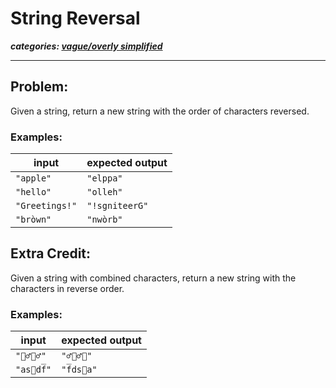 # String Reversal

_**categories: [vague/overly simplified](https://github.com/skplunkerin/rid2prac__coding-interviews#vague-or-zero-context)**_

---

## Problem:

Given a string, return a new string with the order of characters reversed.

### Examples:

| input          | expected output |
| -------------- | --------------- |
| `"apple"`      | `"elppa"`       |
| `"hello"`      | `"olleh"`       |
| `"Greetings!"` | `"!sgniteerG"`  |
| `"bròwn"`      | `"nwòrb"`       |

## Extra Credit:

Given a string with combined characters, return a new string with the characters
in reverse order.

### Examples:

| input     | expected output |
| --------- | --------------- |
| `"👯‍♂️🙅‍♂️"`  | `"♂️‍🙅♂️‍👯"`  |
| `"as⃝df̅"` | `"f̅ds⃝a"`       |
